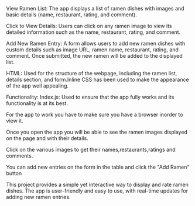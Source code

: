 View Ramen List: The app displays a list of ramen dishes with images and basic details (name, restaurant, rating, and comment).

Click to View Details: Users can click on any ramen image to view its detailed information such as the name, restaurant, rating, and comment.

Add New Ramen Entry: A form allows users to add new ramen dishes with custom details such as image URL, ramen name, restaurant, rating, and comment. Once submitted, the new ramen will be added to the displayed list.

HTML: Used for the structure of the webpage, including the ramen list, details section, and form.Inline CSS has been used to make the appearance of the app well appealing.

Functionality: Index.js: Used to ensure that the app fully works and its functionality is at its best.

For the app to work you have to make sure you have a browser inorder to view it.

Once you open the app you will be able to see the ramen images displayed on the page and with their details.

Click on the various images to get their names,restaurants,ratings and comments.

You can add new entries on the form in the table and click the "Add Ramen" button

This project provides a simple yet interactive way to display and rate ramen dishes. The app is user-friendly and easy to use, with real-time updates for adding new ramen entries.
